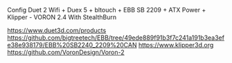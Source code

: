 Config Duet 2 Wifi + Duex 5 + bltouch + EBB SB 2209 + ATX Power + Klipper - VORON 2.4 With StealthBurn

https://www.duet3d.com/products
https://github.com/bigtreetech/EBB/tree/49ede889f91b3f7c241a191b3ea3efe38e938179/EBB%20SB2240_2209%20CAN
https://www.klipper3d.org  
https://github.com/VoronDesign/Voron-2


